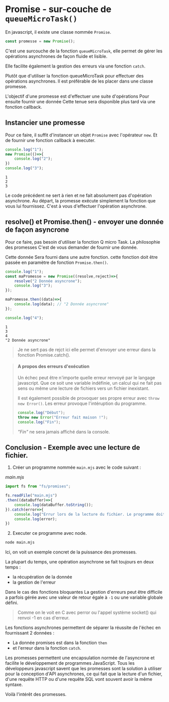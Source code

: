 # Promise - sur-couche de `queueMicroTask()`

En javascript, il existe une classe nommée `Promise`.

```js
const promesse = new Promise();
```

C'est une surcouche de la fonction `queueMicroTask`, elle permet de gérer les opérations asynchrones de façon fluide et lisible.

Elle facilite également la gestion des erreurs via une fonction `catch`. 

Plutôt que d'utiliser la fonction queueMicroTask pour effectuer des opérations asynchrones. Il est préférable de les placer dans une classe promesse.

L'objectif d'une promesse est d'effectuer une suite d'opérations Pour ensuite fournir une donnée Cette tenue sera disponible plus tard via une fonction callback. 

## Instancier une promesse

Pour ce faire, il suffit d'instancer un objet `Promise` avec l'opérateur `new`. Et de fournir une fonction callback à executer.

```js
console.log("1");
new Promise(()=>{
    console.log("2");
})
console.log("3");
```

```
1
2
3
```

Le code précédent ne sert à rien et ne fait absolument pas d'opération asynchrone. Au départ, la promesse exécute simplement la fonction que vous lui fournissez. C'est à vous d'effectuer l'opération asynchrone.

## resolve() et Promise.then() - envoyer une donnée de façon asyncrone

Pour ce faire, pas besoin d'utiliser la fonction Q micro Task. La philosophie des promesses C'est de vous demander de fournir une donnée. 

Cette donnée Sera fourni dans une autre fonction. cette fonction doit être passée en paramètre de fonction `Promise.then()`.

```js
console.log("1");
const maPromesse = new Promise((resolve,reject)=>{
    resolve("2 Donnée asyncrone");
    console.log("3");
});

maPromesse.then((data)=>{
    console.log(data); // "2 Donnée asyncrone"
});

console.log("4");
```

```
1
3
4
"2 Donnée asyncrone"
```

> Je ne sert pas de rejct ici elle permet d'envoyer une erreur dans la fonction Promise.catch().


> #### A propos des erreurs d'exécution
> Un échec peut être n'importe quelle erreur renvoyé par le langage javascript. Que ce soit une variable indéfinie, un calcul qui ne fait pas sens ou même une lecture de fichiers vers un fichier inexistant.
>
> Il est également possible de provoquer ses propre erreur avec `throw new Error()`.
> Les erreur provoque l'intéruption du programme.
> ```js
>console.log("Début");
>throw new Error("Erreur fait maison !");
>console.log("Fin");
> ```
> *"Fin"* ne sera jamais affiché dans la console.


## Conclusion - Exemple avec une lecture de fichier.

1. Créer un programme nommée `main.mjs` avec le code suivant :

*main.mjs*
```js
import fs from "fs/promises";

fs.readFile("main.mjs")
.then((dataBuffer)=>{
    console.log(dataBuffer.toString());
}).catch(error=>{
    console.log("Errur lors de la lecture du fichier. Le programme doit d'appeller main.mjs");
    console.log(error);
})
```

2. Executer ce programme avec node.

```bash
node main.mjs
```

Ici, on voit un exemple concret de la puissance des promesses. 

La plupart du temps, une opération asynchrone se fait toujours en deux temps :

- la récupération de la donnée 
- la gestion de l'erreur

Dans le cas des fonctions bloquantes La gestion d'erreurs peut être difficile a parfois gérée avec une valeur de retour égale à `-1` ou une variable globale défini.

> Comme on le voit en C avec perror ou l'appel système socket() qui renvoi -1 en cas d'erreur.

Les fonctions asynchrones permettent de séparer la réussite de l'échec en fournissant 2 données : 
- La donnée promises est dans la fonction `then` 
- et l'erreur dans la fonction `catch`.

Les promesses permettent une encapsulation normée de l'asyncrone et facilite le développement de programmes JavaScript. Tous les développeurs javascript savent que les promesses sont la solution à utiliser pour la conception d'API asynchrones, ce qui fait que la lecture d'un fichier, d'une requête HTTP ou d'une requête SQL vont souvent avoir la même syntaxe.

Voilà l'intérêt des promesses.

